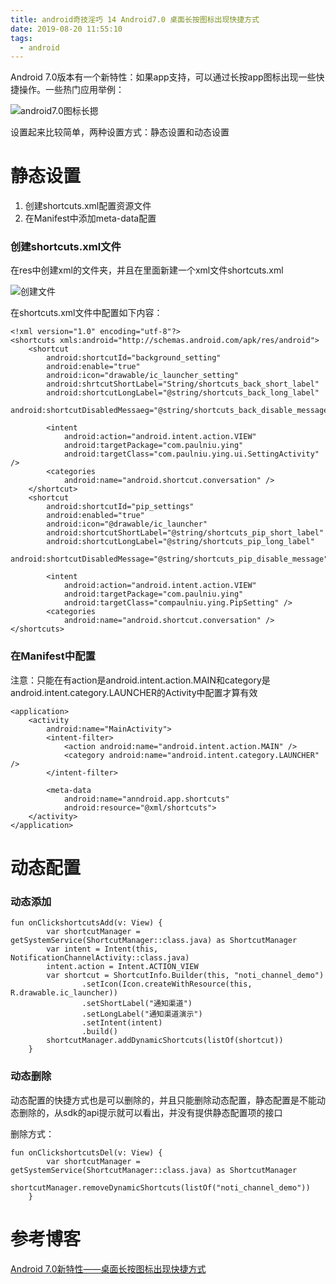 ```yaml
---
title: android奇技淫巧 14 Android7.0 桌面长按图标出现快捷方式
date: 2019-08-20 11:55:10
tags:
  - android
---
```


Android 7.0版本有一个新特性：如果app支持，可以通过长按app图标出现一些快捷操作。一些热门应用举例： 
<!--more-->
![android7.0图标长摁](/assets/tools/tools_7.0.png)

设置起来比较简单，两种设置方式：静态设置和动态设置

# 静态设置

1. 创建shortcuts.xml配置资源文件
2. 在Manifest中添加meta-data配置

### 创建shortcuts.xml文件

在res中创建xml的文件夹，并且在里面新建一个xml文件shortcuts.xml

![创建文件](/assets/tools/tools_7.0_02.png)

在shortcuts.xml文件中配置如下内容：
```
<!xml version="1.0" encoding="utf-8"?>
<shortcuts xmls:android="http://schemas.android.com/apk/res/android">
    <shortcut
        android:shortcutId="background_setting"
        android:enable="true"
        android:icon="drawable/ic_launcher_setting"
        android:shrtcutShortLabel="String/shortcuts_back_short_label"
        android:shortcutLongLabel="@string/shortcuts_back_long_label"
        android:shortcutDisabledMessaeg="@string/shortcuts_back_disable_message">

        <intent
            android:action="android.intent.action.VIEW"
            android:targetPackage="com.paulniu.ying"
            android:targetClass="com.paulniu.ying.ui.SettingActivity" />
        <categories
            android:name="android.shortcut.conversation" />
    </shortcut>
    <shortcut
        android:shortcutId="pip_settings"
        android:enabled="true"
        android:icon="@drawable/ic_launcher"
        android:shortcutShortLabel="@string/shortcuts_pip_short_label"
        android:shortcutLongLabel="@string/shortcuts_pip_long_label"
        android:shortcutDisabledMessage="@string/shortcuts_pip_disable_message">

        <intent
            android:action="android.intent.action.VIEW"
            android:targetPackage="com.paulniu.ying"
            android:targetClass="compaulniu.ying.PipSetting" />
        <categories
            android:name="android.shortcut.conversation" />
</shortcuts>
```

### 在Manifest中配置
注意：只能在有action是android.intent.action.MAIN和category是android.intent.category.LAUNCHER的Activity中配置才算有效

```
<application>
    <activity
        android:name="MainActivity">
        <intent-filter>
            <action android:name="android.intent.action.MAIN" />
            <category android:name="android.intent.category.LAUNCHER" />
        </intent-filter>

        <meta-data
            android:name="anndroid.app.shortcuts"
            android:resource="@xml/shortcuts">
    </activity>    
</application>
```

# 动态配置

### 动态添加
```
fun onClickshortcutsAdd(v: View) {
        var shortcutManager = getSystemService(ShortcutManager::class.java) as ShortcutManager
        var intent = Intent(this, NotificationChannelActivity::class.java)
        intent.action = Intent.ACTION_VIEW
        var shortcut = ShortcutInfo.Builder(this, "noti_channel_demo")
                .setIcon(Icon.createWithResource(this, R.drawable.ic_launcher))
                .setShortLabel("通知渠道")
                .setLongLabel("通知渠道演示")
                .setIntent(intent)
                .build()
        shortcutManager.addDynamicShortcuts(listOf(shortcut))
    }
```

### 动态删除

动态配置的快捷方式也是可以删除的，并且只能删除动态配置，静态配置是不能动态删除的，从sdk的api提示就可以看出，并没有提供静态配置项的接口

删除方式：
```
fun onClickshortcutsDel(v: View) {
        var shortcutManager = getSystemService(ShortcutManager::class.java) as ShortcutManager
        shortcutManager.removeDynamicShortcuts(listOf("noti_channel_demo"))
    }
```

# 参考博客
[Android 7.0新特性——桌面长按图标出现快捷方式](https://blog.csdn.net/LVXIANGAN/article/details/84104786)